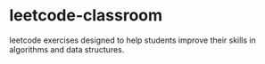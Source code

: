 # leetcode-classroom
leetcode exercises designed to help students improve their skills in algorithms and data structures.

